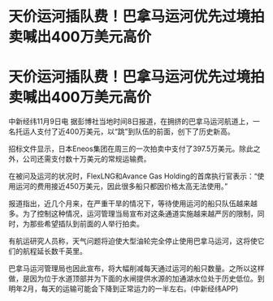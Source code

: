 # 天价运河插队费！巴拿马运河优先过境拍卖喊出400万美元高价

# 天价运河插队费！巴拿马运河优先过境拍卖喊出400万美元高价

中新经纬11月9日电 据彭博社当地时间8日报道，在拥挤的巴拿马运河航道上，一名托运人支付了近400万美元，以“跳”到队伍的前面，创下了历史新高。

招标文件显示，日本Eneos集团在周三的一次拍卖中支付了397.5万美元。除此之外，公司还需支付数十万美元的常规运输费。

在被问及运河的状况时，FlexLNG和Avance Gas
Holding的首席执行官表示：“使用运河的费用接近450万美元，因此很多船只都因价格太高无法使用。”

报道指出，近几个月来，在严重干旱的情况下，等待使用运河的船只队伍越来越多。为了控制这种情况，运河管理当局宣布对这条通道实施越来越严厉的限制，同时，为那些希望插队到前面的人举行拍卖。

有航运研究人员称，天气问题将迫使大型油轮完全停止使用巴拿马运河，这将使它们的航程延长数千英里。

巴拿马运河管理局也因此宣布，将大幅削减每天通过运河的船只数量。之所以这样做，是因为位于水道顶部并为下面的水闸提供水源的加通湖水位处于历史低位。到明年2月，每天的运输可能会下降到正常运力的一半左右。(中新经纬APP)

